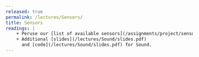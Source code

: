 ```yaml
---
released: true
permalink: /lectures/Sensors/
title: Sensors
readings: |
    + Peruse our [list of available sensors](/assignments/project/sensors) for possible use in your project.
    + Additional [slides](/lectures/Sound/slides.pdf)
      and [code](/lectures/Sound/slides.pdf) for Sound.
---
```




